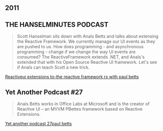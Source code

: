 ﻿---
NoTitle: true
Order: 30
---

## 2011

## THE HANSELMINUTES PODCAST 

> Scott Hanselman sits down with Anaïs Betts and talks about extensing the Reactive Framework. We currently manage our UI events as they are pushed to us. How does programming - and asynchronous programming - change if we change the way UI events are consumed? The ReactiveFramework extends .NET, and Anaïs's extended that with his Open Source Reactive UI framework. Let's see if Anaïs can teach Scott a new trick.

[Reactiveui extensions to-the reactive framework rx with paul betts](https://www.hanselminutes.com/252/reactiveui-extensions-to-the-reactive-framework-rx-with-paul-betts)

## Yet Another Podcast #27

> Anaïs Betts works in Office Labs at Microsoft and is the creator of Reactive UI – an MVVM PBettes framework based on Reactive Extensions.

[Yet another podcast 27paul betts](https://jesseliberty.com/2011/03/07/yet-another-podcast-27paul-betts/)

